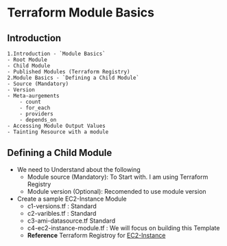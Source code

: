 # Terraform Module Basics

## Introduction
    1.Introduction - `Module Basics`
    - Root Module
    - Child Module
    - Published Modules (Terraform Registry)
    2.Module Basics - `Defining a Child Module`
    - Source (Mandatory)
    - Version
    - Meta-aurgements 
        - count 
        - for_each
        - providers
        - depends_on
    - Accessing Module Output Values
    - Tainting Resource with a module
## Defining a Child Module 
- We need to Understand about the following
    - Module source (Mandatory): To Start with. I am using Terraform Registry
    - Module version (Optional): Recomended to use module version
- Create a sample EC2-Instance Module
    - c1-versions.tf : Standard
    - c2-varibles.tf : Standard
    - c3-ami-datasource.tf Standard
    - c4-ec2-instance-module.tf : We will focus on building this Template
    - **Reference** Terraform Registroy for [EC2-Instance](https://registry.terraform.io/modules/terraform-aws-modules/ec2-instance/aws/latest)